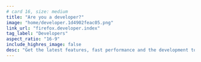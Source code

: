 ```yaml
---
# card 16, size: medium
title: "Are you a developer?"
image: "home/developer.1d4902feac05.png"
link_url: "firefox.developer.index"
tag_label: "Developers"
aspect_ratio: "16-9"
include_highres_image: false
desc: "Get the latest features, fast performance and the development tools you need to build for the open web with Firefox Develop Edition."
---
```

